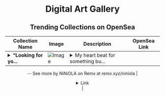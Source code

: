 <div align="center">

# Digital Art Gallery

## Trending Collections on OpenSea

| Collection Name                       | Image                                                                                     | Description                       | OpenSea Link                                                                                          |
|---------------------------------------|-------------------------------------------------------------------------------------------|-----------------------------------|--------------------------------------------------------------------------------------------------------|
| **<details><summary>“Looking for yo...</summary>“Looking for you”</details>** | ![Image](https://i.seadn.io/s/raw/files/31721370c2324290614f5f2ab6303209.jpg?w=500&auto=format?w=200&auto=format) | <details><summary>My heart beat for something bu...</summary>My heart beat for something but I couldn’t find it…
--
See more by NiNiOLA on Remx at remx.xyz/niniola</details> | <details><summary>Link</summary>[“Looking for you”](https://opensea.io/collection/looking-for-you-2)</details> |

</div>